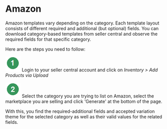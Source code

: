 # Amazon

Amazon templates vary depending on the category. Each template layout consists of different required and additional (but optional) fields. You can download category-based templates from seller central and observe the required fields for that specific category.&#x20;

Here are the steps you need to follow:

<img src="../.gitbook/assets/image (904).png" alt="" data-size="line"> Login to your seller central account and click on _Inventory > Add Products via Upload_

<img src="../.gitbook/assets/image (905).png" alt="" data-size="line"> Select the category you are trying to list on Amazon, select the marketplace you are selling and click 'Generate' at the bottom of the page.

With this, you find the required-additional fields and accepted variation theme for the selected category as well as their valid values for the related fields.
